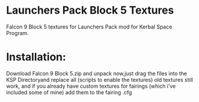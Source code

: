# Launchers Pack Block 5 Textures
Falcon 9 Block 5 textures for Launchers Pack mod for Kerbal Space Program.

# Installation:
Download Falcon 9 Block 5.zip and unpack
now,just drag the files into the KSP Directoryand replace all (scripts to enable the textures) old textures still work, and if you already have custom textures for fairings (which i've included some of mine) add them to the fairing .cfg
